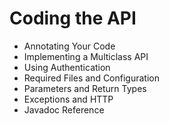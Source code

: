 # Coding the API

* Annotating Your Code
* Implementing a Multiclass API
* Using Authentication
* Required Files and Configuration
* Parameters and Return Types
* Exceptions and HTTP
* Javadoc Reference